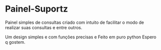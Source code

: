 # Painel-Suportz
Painel simples de consultas
criado com intuito de facilitar o modo
de realizar suas consultas e entre outros.

Um design simples e com funções precisas e
Feito em puro python
Espero q gostem.

